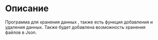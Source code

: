 # Описание
Программа для хранения данных , также есть функция добавления и удаления данных. Также будет добавлена возможность хранения файлов в Json.
